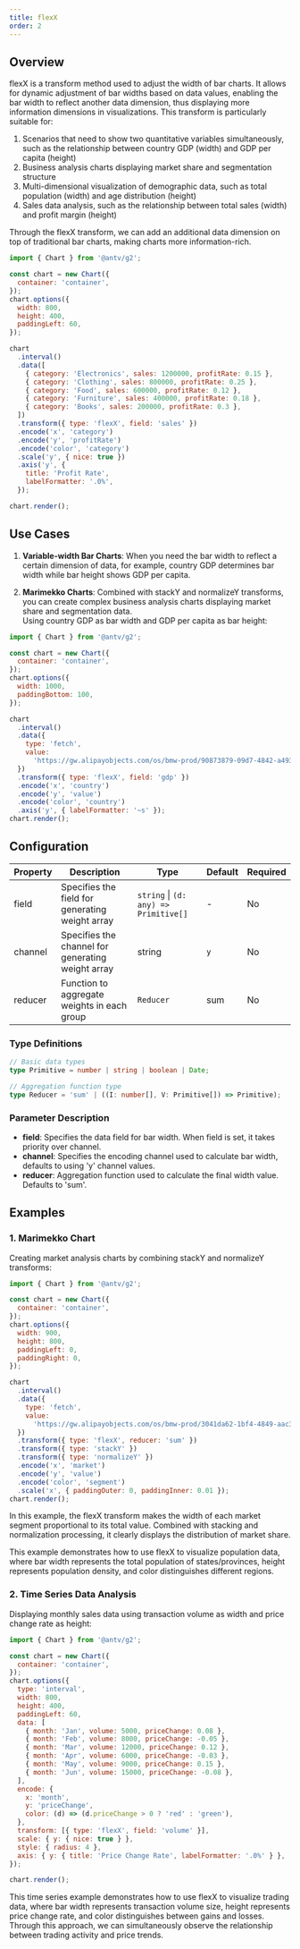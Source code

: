 ```yaml
---
title: flexX
order: 2
---
```


## Overview

flexX is a transform method used to adjust the width of bar charts. It allows for dynamic adjustment of bar widths based on data values, enabling the bar width to reflect another data dimension, thus displaying more information dimensions in visualizations. This transform is particularly suitable for:

1. Scenarios that need to show two quantitative variables simultaneously, such as the relationship between country GDP (width) and GDP per capita (height)
2. Business analysis charts displaying market share and segmentation structure
3. Multi-dimensional visualization of demographic data, such as total population (width) and age distribution (height)
4. Sales data analysis, such as the relationship between total sales (width) and profit margin (height)

Through the flexX transform, we can add an additional data dimension on top of traditional bar charts, making charts more information-rich.

```js | ob { inject: true }
import { Chart } from '@antv/g2';

const chart = new Chart({
  container: 'container',
});
chart.options({
  width: 800,
  height: 400,
  paddingLeft: 60,
});

chart
  .interval()
  .data([
    { category: 'Electronics', sales: 1200000, profitRate: 0.15 },
    { category: 'Clothing', sales: 800000, profitRate: 0.25 },
    { category: 'Food', sales: 600000, profitRate: 0.12 },
    { category: 'Furniture', sales: 400000, profitRate: 0.18 },
    { category: 'Books', sales: 200000, profitRate: 0.3 },
  ])
  .transform({ type: 'flexX', field: 'sales' })
  .encode('x', 'category')
  .encode('y', 'profitRate')
  .encode('color', 'category')
  .scale('y', { nice: true })
  .axis('y', {
    title: 'Profit Rate',
    labelFormatter: '.0%',
  });

chart.render();
```

## Use Cases

1. **Variable-width Bar Charts**: When you need the bar width to reflect a certain dimension of data, for example, country GDP determines bar width while bar height shows GDP per capita.

2. **Marimekko Charts**: Combined with stackY and normalizeY transforms, you can create complex business analysis charts displaying market share and segmentation data.
   <br/>
   Using country GDP as bar width and GDP per capita as bar height:

```js | ob { inject: true }
import { Chart } from '@antv/g2';

const chart = new Chart({
  container: 'container',
});
chart.options({
  width: 1000,
  paddingBottom: 100,
});

chart
  .interval()
  .data({
    type: 'fetch',
    value:
      'https://gw.alipayobjects.com/os/bmw-prod/90873879-09d7-4842-a493-03fb560267bc.csv',
  })
  .transform({ type: 'flexX', field: 'gdp' })
  .encode('x', 'country')
  .encode('y', 'value')
  .encode('color', 'country')
  .axis('y', { labelFormatter: '~s' });
chart.render();
```

## Configuration

| Property | Description                                       | Type                                  | Default | Required |
| -------- | ------------------------------------------------- | ------------------------------------- | ------- | -------- |
| field    | Specifies the field for generating weight array   | `string` \| `(d: any) => Primitive[]` | -       | No       |
| channel  | Specifies the channel for generating weight array | string                                | `y`     | No       |
| reducer  | Function to aggregate weights in each group       | `Reducer`                             | sum     | No       |

### Type Definitions

```ts
// Basic data types
type Primitive = number | string | boolean | Date;

// Aggregation function type
type Reducer = 'sum' | ((I: number[], V: Primitive[]) => Primitive);
```

### Parameter Description

- **field**: Specifies the data field for bar width. When field is set, it takes priority over channel.
- **channel**: Specifies the encoding channel used to calculate bar width, defaults to using 'y' channel values.
- **reducer**: Aggregation function used to calculate the final width value. Defaults to 'sum'.

## Examples

### 1. Marimekko Chart

Creating market analysis charts by combining stackY and normalizeY transforms:

```js | ob { inject: true }
import { Chart } from '@antv/g2';

const chart = new Chart({
  container: 'container',
});
chart.options({
  width: 900,
  height: 800,
  paddingLeft: 0,
  paddingRight: 0,
});

chart
  .interval()
  .data({
    type: 'fetch',
    value:
      'https://gw.alipayobjects.com/os/bmw-prod/3041da62-1bf4-4849-aac3-01a387544bf4.csv',
  })
  .transform({ type: 'flexX', reducer: 'sum' })
  .transform({ type: 'stackY' })
  .transform({ type: 'normalizeY' })
  .encode('x', 'market')
  .encode('y', 'value')
  .encode('color', 'segment')
  .scale('x', { paddingOuter: 0, paddingInner: 0.01 });
chart.render();
```

In this example, the flexX transform makes the width of each market segment proportional to its total value. Combined with stacking and normalization processing, it clearly displays the distribution of market share.

This example demonstrates how to use flexX to visualize population data, where bar width represents the total population of states/provinces, height represents population density, and color distinguishes different regions.

### 2. Time Series Data Analysis

Displaying monthly sales data using transaction volume as width and price change rate as height:

```js | ob { inject: true }
import { Chart } from '@antv/g2';

const chart = new Chart({
  container: 'container',
});
chart.options({
  type: 'interval',
  width: 800,
  height: 400,
  paddingLeft: 60,
  data: [
    { month: 'Jan', volume: 5000, priceChange: 0.08 },
    { month: 'Feb', volume: 8000, priceChange: -0.05 },
    { month: 'Mar', volume: 12000, priceChange: 0.12 },
    { month: 'Apr', volume: 6000, priceChange: -0.03 },
    { month: 'May', volume: 9000, priceChange: 0.15 },
    { month: 'Jun', volume: 15000, priceChange: -0.08 },
  ],
  encode: {
    x: 'month',
    y: 'priceChange',
    color: (d) => (d.priceChange > 0 ? 'red' : 'green'),
  },
  transform: [{ type: 'flexX', field: 'volume' }],
  scale: { y: { nice: true } },
  style: { radius: 4 },
  axis: { y: { title: 'Price Change Rate', labelFormatter: '.0%' } },
});

chart.render();
```

This time series example demonstrates how to use flexX to visualize trading data, where bar width represents transaction volume size, height represents price change rate, and color distinguishes between gains and losses. Through this approach, we can simultaneously observe the relationship between trading activity and price trends.
